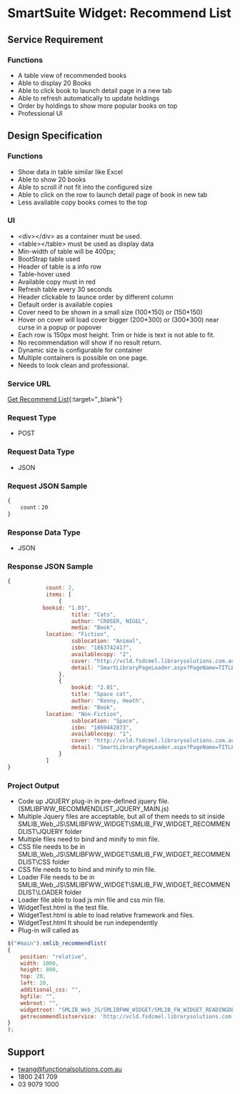 ﻿# SmartSuite Widget: Recommend List 
## Service Requirement
### Functions
- A table view of recommended books
- Able to display 20 Books
- Able to click book to launch detail page in a new tab
- Able to refresh automatically to update holdings
- Order by holdings to show more popular books on top
- Professional UI

## Design Specification
### Functions
- Show data in table similar like Excel
- Able to show 20 books
- Able to scroll if not fit into the configured size
- Able to click on the row to launch detail page of book in new tab
- Less available copy books comes to the top

### UI 
- \<div\>\<\/div\> as a container must be used.
- \<table\>\<\/table\> must be used as display data
- Min-width of table will be 400px;
- BootStrap table used
- Header of table is a info row
- Table-hover used
- Available copy must in red
- Refresh table every 30 seconds
- Header clickable to launce order by different column 
- Default order is available copies
- Cover need to be shown in a small size (100\*150) or (150\*150)
- Hover on cover will load cover bigger (200\*300) or (300\*300) near curse in a popup or popover
- Each row is 150px most height. Trim or hide is text is not able to fit.
- No recommendation will show if no result return.
- Dynamic size is configurable for container
- Multiple containers is possible on one page.
- Needs to look clean and professional.

### Service URL
[Get Recommend List](http://vcld.fsdcmel.librarysolutions.com.au/VCLD_FS_TEST/SmartLibrary/Services/Search/SMLIB_SERVICE_SEARCH.asmx/GetRecommendList){:target="_blank"}
### Request Type
- POST
### Request Data Type
- JSON
### Request JSON Sample
```javascript
{
	count：20
}
```
### Response Data Type
- JSON
### Response JSON Sample
```javascript
{
            count: 2,
            items: [
                {
		   bookid: "1.01",
                    title: "Cats",
                    author: "CROSER, NIGEL",
                    media: "Book",
		    location: "Fiction",
                    sublocation: "Animal",
                    isbn: "1863742417",
                    availablecopy: "2",
                    cover: "http://vcld.fsdcmel.librarysolutions.com.au/ISBNCovers/1863742417.jpg",
                    detail: "SmartLibraryPageLoader.aspx?PageName=TITLE_DETAIL&BookID=7567.01",
                },
                {
                    bookid: "2.01",
                    title: "Space cat",
                    author: "Kenny, Heath",
                    media: "Book",
		    location: "Non-Fiction",
                    sublocation: "Space",
                    isbn: "1869442873",
                    availablecopy: "1",
                    cover: "http://vcld.fsdcmel.librarysolutions.com.au/ISBNCovers/1869442873.jpg",
                    detail: "SmartLibraryPageLoader.aspx?PageName=TITLE_DETAIL&BookID=67582.01",
                }
            ]
}


```
### Project Output
- Code up JQUERY plug-in in pre-defined jquery file. (SMLIBFWW_RECOMMENDLIST_JQUERY_MAIN.js)
- Multiple Jquery files are acceptable, but all of them needs to sit inside SMLIB_Web_JS\SMLIBFWW_WIDGET\SMLIB_FW_WIDGET_RECOMMENDLIST\JQUERY folder
- Multiple files need to bind and minify to min file.
- CSS file needs to be in SMLIB_Web_JS\SMLIBFWW_WIDGET\SMLIB_FW_WIDGET_RECOMMENDLIST\CSS folder
- CSS file needs to to bind and minify to min file.
- Loader File needs to be in SMLIB_Web_JS\SMLIBFWW_WIDGET\SMLIB_FW_WIDGET_RECOMMENDLIST\LOADER folder
- Loader file able to load js min file and css min file.
- WidgetTest.html is the test file.
- WidgetTest.html is able to load relative framework and files.
- WidgetTest.html It should be run independently
- Plug-in will called as 
```javascript
$("#main").smlib_recommendlist(
{
	position: "relative",
	width: 1000,
	height: 800,
	top: 20,
	left: 20,
	additional_css: "",       
	bgfile: "",
	webroot: "",
	widgetroot: "SMLIB_Web_JS/SMLIBFWW_WIDGET/SMLIB_FW_WIDGET_READINGDESK/",
	getrecommendlistservice: 'http://vcld.fsdcmel.librarysolutions.com.au/VCLD_FS_TEST/SmartLibrary/Services/Search/SMLIB_SERVICE_SEARCH.asmx/GetRecommendList'      
}
);

```
## Support
- twang@functionalsolutions.com.au 
- 1800 241 709 
- 03 9079 1000

